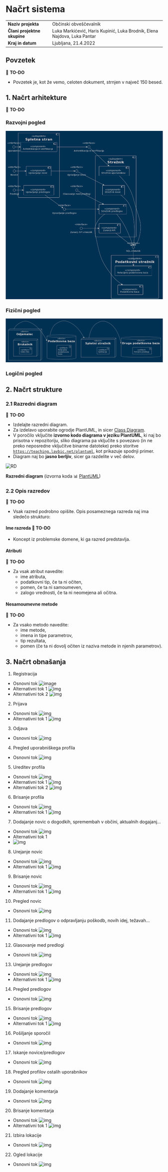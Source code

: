 # Načrt sistema

|                             |                                                                          |
| :-------------------------- | :----------------------------------------------------------------------- |
| **Naziv projekta**          | Občinski obveščevalnik                                                   |
| **Člani projektne skupine** | Luka Markićević, Haris Kupinić, Luka Brodnik, Elena Najdova, Luka Pantar |
| **Kraj in datum**           | Ljubljana, 21.4.2022                                                     |

## Povzetek

:dart: **TO-DO**

- Povzetek je, kot že vemo, celoten dokument, strnjen v največ 150 besed.

## 1. Načrt arhitekture

:dart: **TO-DO**

### Razvojni pogled
![Razvojni pogled](../gradivo/img/razvojnipogled.png)

### Fizični pogled
![Fizični pogled](../gradivo/img/fizicnipogled.png)

### Logični pogled


## 2. Načrt strukture

### 2.1 Razredni diagram

:dart: **TO-DO**

- Izdelajte razredni diagram.
- Za izdelavo uporabite ogrodje PlantUML, in sicer [Class Diagram](https://plantuml.com/class-diagram).
- V poročilo vključite **izvorno kodo diagrama v jeziku PlantUML**, ki naj bo prisotna v repozitoriju, sliko diagrama pa vključite s povezavo (in ne preko neposredne vključitve binarne datoteke) preko storitve [`https://teaching.lavbic.net/plantuml`](https://teaching.lavbic.net/plantuml), kot prikazuje spodnji primer.
- Diagram naj bo **jasno berljiv**, sicer ga razdelite v več delov.

![RD](https://teaching.lavbic.net/plantuml/svg/TPDDRi8m48NtFiN8tK2heEOFQ1O8bRO7oBeR4xlWujYLROf4sxjtY0KaG3RHwFbblZVnPEuyitvRAoXVYDj8_SKigw5Ip3du8G1BLcrMrcmrNnXbBEpMqek3RYmNDcXt-Tlpz7M1AhFMx8AuLFWc-MirFRUg6eUtJ3iy4jgJjUG2Acah9GXPD7HQihqL768Ap44PDt4YvgrSRdrSm8Sop2FWmfu4UzAn9mKuhFIgfQLjBSB7GosyuImUD76H8BKV5ZYfKOBfQr8QI6c7b1N0cHTUrgAbvZsi9B1EyOR7iKwET33i7JKB0R9EWF6vnL6QzD2pmJKl3udIynZz_3pmymv_Uir_wk6FR_0dDxHfo9JTk17y-ZG62YQAi1YDxh4kqKZ12LpjR_KfzBkMUvXHWZj17uEbSH-iES75YgBV6TxZmN0ioLneZh_5Fm00)

**Razredni diagram** (izvorna koda :bar_chart: [PlantUML](../gradivo/plantuml/RD.puml))

### 2.2 Opis razredov

:dart: **TO-DO**

- Vsak razred podrobno opišite. Opis posameznega razreda naj ima sledečo strukturo:

#### Ime razreda :dart: **TO-DO**

- Koncept iz problemske domene, ki ga razred predstavlja.

#### Atributi

:dart: **TO-DO**

- Za vsak atribut navedite:
  - ime atributa,
  - podatkovni tip, če ta ni očiten,
  - pomen, če ta ni samoumeven,
  - zalogo vrednosti, če ta ni neomejena ali očitna.

#### Nesamoumevne metode

:dart: **TO-DO**

- Za vsako metodo navedite:
  - ime metode,
  - imena in tipe parametrov,
  - tip rezultata,
  - pomen (če ta ni dovolj očiten iz naziva metode in njenih parametrov).

## 3. Načrt obnašanja

1. Registracija
  - Osnovni tok
  ![image](https://teaching.lavbic.net/plantuml/png/bP71Jjj048RlVefHkD03GaaJgK8G2I9wgbeKcWSOhoTXiDbnn-D0-pPzcBvNnpR56nMazc0VlD_tpp_UEou8jYAMorEMDIN76XKV8CTGxbJQM0IfHC4KO-D752sX2jfYMzbNUhBBYdVnmOyX-8iqeJ2Ow9LeGRhgm_BAq_y2NYOEqECT6wMGgZmcFa1osD2tbcAWJxpr9r8wxMZnyUh3zUeL-WRLE72DqVvVUBLkrgy2ay-ajEF6bFs_GLkBOXwvdC3bBMocS7xUSyjbbjLZ94pMWuI1xtquIAxuWy84i87rmgsycuVwtSK3R_Dd04CfqLGgqi6QkHM6JszA0pbtqc-EhKllzk0z6ddRp0kVBBt06THJEBk0MamBJhhAyRjHM2yoxze9CnTcdQ0ZYiUr56WbfyOiyvwTCNVZVJz2QK_ADprBe-CjJvwZJq_Xrj3QPYK5fG7pBg1mu_vbG_p7XESr3myAEcYwwB7DjCU-v7jgZCSRHX1ecvf-_OoSxis_0G00)
  - Alternativni tok 1
  ![img](https://teaching.lavbic.net/plantuml/png/bPB1RjD048RlVefHk9H35IKq4gfAf3Q24u8g9JSkwzr9ChMxiup7QSdRy32y5sExu8qe1mxsmVDzy_zhUqy1OSki9JyLHLDHJ4xS0vJELplXDWRFDGkekDZO2ADcLC2jQslzWazwNTCkFjWOlDrGCifvPRbX2IYhVbbPs_Q_W3-90_Iu9yKS4k77p0V8XWr-Qp5w_4XRkoBcQQyM7sxUlb-zGDywKVAKNDJ_5rwiM_H7WSad5DnHeqBstg1DBAwCL4tW-WusCxYwwhdbiYZIk18cwq5odkuj7BWKTqG_0TV0Uc5MsUKv-MxYYRVv7K1GSLJX6cMmvcRvuT4_fO6yCDA-76ctlJi77PoYjIsiyFdI2bn2ci7bEqYi4YZhocUlHs6zAAnh9ynDc7U2ZAWxInoSLfGRyy9wTiQ56M_w2C432jtsB8wEjJn_NZsTmfqwRPiL1-mNF9Sy7GGyoLdqs6RMOv_B0pPAu_Tnm12nRHB-_17fQvnEi-e4H_iP0lM42XuZ0nqJr_4U8-rXACc7Nm00)
  - Alternativni tok 2
  ![img](https://teaching.lavbic.net/plantuml/png/bP6nRjj038PtFGNXBkaG67PZe0WI0udHJaKREFMMXJhH3YFbg5AKa_Pj-YBTybwbfBGw8-dGGHh4x-F_d-wM2uAjYENoc6LDoR56nNl8CPGxbJOMGIfHCCNO-8YY9LH1Msmh-qgFTb7nBjxx68A_I1CAWubUYXQagtvPNlds5y3Vn05wk6MZ55ALXyG7I8ODVMif1lh4MtyYfMbl5XylttzOlK9VeHe7hZ7Q_mklritwey3aCodjk35b_s_GrgAOHoudS74DcncSdVNSSfbbzRWI9kj1mi1t7WwIA_wWC05iOBrmA-_oKB-xUE1j_WGmb19DfI8ThBbROVZqJsaWJvpqcsFhjdVdu3qQUTlC2nyllS0fr3CuFOTQJ0jEkihHsr5OBpBlsWbp5-QTe2EAHxKKQ2MdnZppdfrnuiQxFa9fJyfNFKkZuosFdrTFft1jQ6spaeBw1Syb3mS57UGiUcmpwx4l-PuQu_5-40GYjKrDJpyZtyJfDAdk_vOKxWYUVX4ar_iR)

2. Prijava
  - Osnovni tok
  ![img](https://teaching.lavbic.net/plantuml/png/bP7TJjj048Nlzob6wGrS89IGI0ZHI83QtbGb2kG1nkj9cDhPDUDnWBvD7uRtOlnJihHKQYziIvxpdJbdzuvpWdMCciL7v-g2GuM2MyZG5nk9JSXzBAE02eRQHXGqKUMqngRKMthKYv8tOMjZyFOYILJeDSfbb9pagZFBIdF_G_2wiHSztB5IAXA93maFa0nhkcyeUFhAQti2fTi-p3vVddwwUaUzG57sN67G_mVUZUkwAZ1QqePh5RPJWwQAWbdWOWGNDx0Qm_bvfvhFdQlsXZ1Q27_7NM28cU0FyYF06fOpqsVj7fGdGzuGgr_M34KCAh4awQc9KRx_zLUeLqvDQJV6shgt-Nc7IfRJMTIZkGKuWseCPn-XABduXb-QRJRKGs-13mxtq7BcB6yBJGoQj92aqg5OIaoSPMs9gH4dBL49xKXu4NFKWWwgxik7pf8U3TR7nt2Zg4rjjNDC7QQzGtkG_5eK_zLagFlR9AStSMUTRZNkTDVPZchb_IKZH6ZgYfv_saKEGLu0)
  - Alternativni tok 1
  ![img](https://teaching.lavbic.net/plantuml/png/bPB1RjD048Rl-nIZS6aFLPJGIAWgaTeAk228KdBhPRoU91Cxkyjux9Qy3G_3Up6s0t6X73ZObZpV_yy_Exlbd60TesRnoRcgu91GS0yP-c8ZiGwvZsKKKC5GMOc23gYSrbYN-eMUzARaJTXR6RozI0OKUero6oKdkUlCijBS_m9-T-oXnoqh3I6H-3ZG0moA5NsjANZwo6jx0WsxlPgzlttpxku5Ue6Yx3bXqFyNl1ZNTQF0Q4aRhbJOJWtg50MpmCK8RkvXDO7hwuwQpvrB9qCOBOHts0I6c0aUo8y0ArZEZC_QFYZVJF9CiVfbpL34e19BaburDPNlV_rJr9ENHjh6M5ltDZytg6GvdKMzc5k0AqWJk7eBHSd59_nGxxC-APwTd_Zbp5dKbfyQFstvTAIEumpXgRE4BNnfyEiUfeQ45p57BUWiTLy-TvRlukWw7iEzejQL3PjZvt3CzqSbfsUTPXstcdJSvwoXIlcq5OG8WUegqO_lWH_2U2pzyj3pZk5W5o3dZb2XGuZ0XnJBiAF0M-XZnkOd)

3. Odjava
  - Osnovni tok
  ![img](https://teaching.lavbic.net/plantuml/png/bP5DJy9048Rl-oicU8638I0aXY096lLYn83yW6btmB5bjqwteFnwforA_Jfuw1uwp_lEizadjWGhxqFaNut94tOP2cuWmZXPYo-SZNtg1OAWotL4BZGeIoiiql18hs6QyjfjT0on7YGD2kFWvTAB9Rcgog9Ksty0dnjhQFV4WPgGYDyryW2DOKul1RcOxdYbdwFcjfFXpUNvzTKlz0DAu9WpTE7_WLzrJNKLQ3q8F-CsVIO7HUO58yT92wOBMFPWFAwWoSIOxDW7hPdL2BO0SvWFbOhASfGt1Rzmouz2XiIx83ubgLDzJSNrhpz3DJbGKf-9GzbUIlCM0wcTKS7JYGgC8El1w0AIb9Dxl2qsKUtNxXpn-T2eQOdt5U-NkAyX7mdkAMwoVQD-9JjGzgnaURyborLjqSwynP1mnwZRwQ6osuL5m53aUb6BLVxWzcrYwSkUOSKjUnKtYxQK1pw-0uAlDVaT)

4. Pregled uporabniškega profila
  - Osnovni tok
  ![img](https://teaching.lavbic.net/plantuml/png/bP7FJi9048VlVOe9NlH032Y9CKW2HhqO9IeFCEqECEooMuSjwkFu8jvuBwS5eVZduA5DklDzCx_jJDaGZ4E8QNXDaeLbdwFW75BCx4H2uKqMN128WdwX9VAnHXaQO-7Y4xt6lkE9dsiPCdsHr2ZCOf1144DoMJLBdNR_0Mmdhg6NAKUgGoBXfUO3r8eBUYx8PtJBOtqyrQSTTAu7PrUNlz13bCWPv-ZZ_uLVuoRLLQ0n59xXqit8Gv47mTIpRK3_4KOjw7OhgDTBadpN3nht4qTcYw_UBKqGSWbZTjW0NC13Hzsq78doflgUFVeQms23Zn8SoTfggvMjZ_wKrkIfaheyZcNtyYgyn4YQET7OpPu6E8Uy1USNO1tRExmfvkcm2dXujCCVEeacBV6sukqIpuLDI7ax3W_Px3xgRZlHlALxgkv9wIx5yp0OZ9Q-MPgtkHbpV0pRIjLXatRltD3Ud4v5ZLeLfGkpkFhWpG_VRGq_0G00)

5. Ureditev profila
  - Osnovni tok
  ![img](https://teaching.lavbic.net/plantuml/png/bPB1Rjim38RlVWeXlQI7e4YM04FG1MYBRPTXCvhbqXjbCmrhMzHeEUtoDdkHtVfUe-KiyT0KGm_IGVg_dpyfRIX7isOEbf-If2x8UH2eZ8Mik1TkN9vnoMA2WAlr2btegN9SGrE6x_WKhagwTvLUcqmtb9uAii1opPAZt4GpMwhx2y6XOYTwt530laY47q_pDVveq6NuXTQw7FPhdSq-NR__U7D2dO84oiY32sy7JePDOYDca0ezmBPyG6SQpmBMKJ4mLqkp6flBooXQB9B47_tCOBKNFlygo7ZXDPK30xMvdIbYsqeWFvKw2IbIi0l29Kf7JPJAkgDNeKuvLQM-68NMlUs0jX1GeoQQThJG07FZnsR-mHGb5L_XSrFPDEORdYUQRgIQrNXkBYwCzbt0RfyU-loavMddkNJqpGhiCBk3fHUiiB8yvExe_5Z-TXQz5Pye_gx5FTUSiwL3VXXwpY4KrEScYVRUSbFbff4JtA9G6hLuPBJpqRw0Pby624sjOyoXxp1h7UgD_lx_6QHTlFZgXuZHQZ-4LpKv_XF_vKYVVzFVxYFQ3VZuj-0F)
  - Alternativni tok 1
  ![img](https://teaching.lavbic.net/plantuml/png/bPB1Rjf048RlVeeHlP03Yg0WLIX58b5xgbGKogMtMNi8Kzixs_4wINcRlaXlUQ-ERGgk8Afwy4hU-Rz__Xbxnnd1LYGwUKwIAcSVKB44Xsd-e5BxB9L25AAYhwn4FlPK6MsnBk8NUexBWXzyQML8xI3jgJ2DehUY6UbTQ-OASpyJ73jsegSTH-gBLENfCb_HzvfyIfzuQu-dVgytiu-txpxSNL2lK2Ed7D37_mSkXatQGM2mp4hsNDdEx7K0opLind1pqrONYoG99oCOR88eEiylFtE6eBBbOW1OmVtC4DUqGFrXr4N8a5nyL2b8EsfYLDfTlGfrogafxLDnRDoRwFo8aIngOcb72mimXp26-NlWlIFbLPjjU9LOif7LD-CvN5_3IZd7_I4vzjb9nmOfF7zsYdjAl-8wA9LKEXbATtLrQdq_QxqDdnZ-ji63L9A9usDs70R9CERSvoQ9pTrmK-EcBQVqs6HkjNHYREhHeO5bNqUCTMKhpF3CeThPB_ylWrKNh_X67euHMwl34bxLPFHN_FELllpYFzEtQBTWg8-B-0q0)
  - Alternativni tok 2
  ![img](https://teaching.lavbic.net/plantuml/png/bPB1Rjf048RlVeeHlP03Gb2GAfGY9L7RIzMWK2vLBsDx21ERdUruxQH-cpnCtgjZuuBJqaCFzc7t-sR-sTqTfmHRaH3BKnGL6JkFYdk8CSdkLKgN9fABGb1qXMsH2pqgfIsMUVXAJ-4gvtktjsr8x4VQep09ejUYAUbDMopEhVfVmB7Z0NhSSQ0-f2gFv_s2VfJa4lhCM_iSzNkzcN-yVlVXvWozGWsSi4SN_byu6pPg1u71Ila1g_o179HU56F7sG2krh2PmELb2osNKUHFzM2mwS2Nvup1gsmv7m0MS3St9MuweVuqwwnaIYOkgEIa1sjgLd9O-gTq86T6sernQAet4t25WIngP6b7Imkm03-1nNl8Siw-uATo7w_QVCEBoDADZDbC5Z0UWysTOTsbnxu_RNoklUIERsF5cf9lkFPAUzh7CfJ3qiMf_TsyhMtwrFItZUwba5HYFkR7ePSKGyPzRnhPx8qtCs_MUaeLAQzQbawEJJxg6bZsTS1G5dQCAROLkkH_xAJqgjEhwM_ZYeh0foj7471K5fvUdXr_T-DnqKriDzocaEhtOK5jJotbbWzAjPFkkEmHyUw8_m80)

6. Brisanje profila
  - Osnovni tok
  ![img](https://teaching.lavbic.net/plantuml/png/bP5DJi9G4CVtFSK4Dxem1c8JGvH4Y2OcBeZA0QRj04FBcpfznO_RU15ttCjfAzX6NBZeMtH-_u_9B3aXc8luI5w3e4ZPvQYuXWZZTA5IkYIMJ1IyeYjiHCwtg8JcM6R-YLxzTSOBjxOnnFQGjYYClUXOD26Tr6PHPkw_W7rY0xqisLCRKfMNm_g2dajoCTtpt3v7xQoZy7PySJCvG4zHFSUSe_F_5nmi6zIBG6-glC9DjY87PIwAaUEq1zUFCEl3vMKDZKP1aF_uGM-cb9Z71dALEMVO0opW8JG-gc9GtqpILUoi6L9nNYKZRLG3KyNDhpz53Nbkf9sBVULUrUSDUhAUWLKz7Lc18UHz65u1lqVA1H-V_50FOM05AsfWrA2YAWRTYgRD4iVxzU-Ijd0GMCTAU6x2i6M_hzTLMi_JxvopCtZqwCjY8WdLDjyrkuE4EcbXZStwDMRdIN7xoI3HXWhFcO10MUIq_N2oNs5tY2y0)
  - Alternativni tok 1
  ![img](https://teaching.lavbic.net/plantuml/png/bP71Ji9048RlVOe9NlH038GcnYW944rCF12G1zXs1nrRTkhi5j6tyKMy-LvEMu4IyU2XJThvld_-RP_88YoPGyARAF8PkSA8MK5YqknHk7GsvPm5WXZdTOGkj2YBIrFcuG4tOPJJerlf65AzeRGeamQMCOj5cTHXIQxflu3TnWPwVQA0RKY4Nu_x7bzAT2dUqr8lX-rT9_7j-E9cSeIU6WcKKc5S-Bzmj6nK7mGw8xiYHrw_cJvsO3I7HG-khkhfS1X5nJu8EWj1g_8Q2k4bvQO3niCiLZwfyesygN9e52mcSPGHPEo2S8xIM7srqkRLdr933fJK_qIXIgzwqze4r9wHLkqEjS0b53sul0PwJuGydPxjgLaSQS6AwYlLhwYACUuPfyqXJiljkZlR5lkHTgp4WOfnAtvNxz3KdjsVFUVdC0ycb7x25kkOdvg70ui7s-8QM_HgR2gKcQzF0axMw0Fb30obB_3hm_7k2DiVyGq0)

7. Dodajanje novic o dogodkih, spremembah v občini, aktualnih dogajanj...
  - Osnovni tok
  ![img](https://teaching.lavbic.net/plantuml/png/bP5DIiDG4CVtESLGDxeGQJ4WeWLRTADeyUC0asHgfublukGbwd6yY3llvRoas5IBu28XlFdzFrvcmHd1NCGdyXf5LSwkHCKdI33D7rLgbwLIY89NT9MDoFaUbT4SwyBVqwi_A_ZHFTaOKdkHzYXClUX4D2ETjcP9OUw_WE_43dfPiAS-f2els_KLFTVaKhhYkJsE-baxySNaw7owXPwXUawvHEV_BzXQDcel0eEPyXAROacEeIv5CN6S3-3i3Xw6S7BIKkDn59LhGnZS9AP1SD9mIWF02cvZWvCGWlfc_0P-ASwh5AJNGT3n8-FJxlmdtbBOOOU6sOxO1zFGcHlqPDqYgxS_jjnZA8TmV0eIEd6hbTszDNeRHrOke2D3Hm7D9CFbYYpjs-VS5umYQnS4XoQ8Ww1KQaXvrhAqrbYz_PNpmG7SUVHrDPMCVXbiJVnJlRhRvY2ZZPPnYpqCMymMcUFd1zkFQAZoN0W8r5L9d-zEkWBebjGjJRu0)
  - Alternativni tok 1
  - ![img](https://teaching.lavbic.net/plantuml/png/bT51JjjG40RWlKyn2XkwG2XHB5K88eK8DbHj1EK0OtiI9dRUcF6peSVfHRhZNftt7147ic4HA_Bx_fdVzXCN12iHdybhaZGbkneLjv1XNgvLMbVaKec2LtID7P7p0rNG2jlA_wPNFwzuxRPs3BbTI0SASozwBLgGBkAmhBBfdy3xnXwzFB6d8LALb-FvXfvRSZdzu9Nz70rtdQItrzzl5aVq4jLppZKw__N0qR99V10OBPKts5KRSWnjBOgPut84ymTu7CFbPLIpMPBK-u4m-fLP1i59npcD01kuJmrdOGdg7_C7_4wSLwb8VuP0xoVcy_x-HnuLzcngpBuH-p0qTEOEFLctnEgTpMpl1THZkBW22PquPkNqsvxUfucL2tHYT19e8GLkThAs_xxaOM2IMBiGc5eW3O5QgIFbPRIqprYziztaytDuyEZRPY45nG6xTeS71HtiIIDx74TcdwB4jtziZz9HuxaI473KDZMz_NNIrqQteVx5oty0)

8. Urejanje novic
  - Osnovni tok
  ![img](https://teaching.lavbic.net/plantuml/png/bP7DJkD03CVlynHMkS01eLP4MY6s4bIx5n2gW3w0at71JHW7PnBOnzaNsHllXJFb8rqA4eVa4F_-7uvlsHCiHM8kZyur9OSQ5UyWnwAyKMc3BwGIXQWO6XjHY0FAqnBRAbxJOpof-2RSsHWAUv4EA2oYwAce9vqbixmozm_0M-8QUhZbI4D8LHwswnkwRoaKTCvBUm8DitQotwS_Vissq7FKo0NN6EBt1LlBkhG8ZERAA-og5GM6jXR5F70vWfChM8pX-3XHqwbpzRiXZ1PAAmmhWY0T5pG2RE0oCpplOr3_c693S2OXgbIa5xrWpK-CBzRV_ySJXMliq32x4iVUj6_D7KQoTiuAxayjzmZgCHpzX5R9SvBAxjuxUPavwzQJ4oCdFLbB8rxoLxWMZx7aeMRYh5-lEJHDbZHA7IdF4qkxQNFSSzPl_yNxu02k8iQscOcdZ_fFChyqUDblS-1fesUMiCKuONRE4f_-CKZUKHEv4X1ecvgU_WRf_z3WRl8C)
  - Alternativni tok 1
  ![img](https://teaching.lavbic.net/plantuml/png/bP71Jjj048Rl-nIZS843GecmL24Q2I9wAQeYQ6wzZBqJcDZicF7QKDwcBz8RxzNnEYrEoOM3z-3zlfb_TkxP4wn5OYxFpZKbXneL7o37ehnJQOClf1A5g1WQkw8GHvIdDRPL_4xFyQBYk_1Wrr3OGJgYi8YYbwAUT96AvPLLVmVywpX0J_SSQGofojD-lw77ba91rxosBz2urq7svVBJrM8FlKIDN72D8NvSs1lMfK5WibJUO5TjA32qjIZcWSi9NDp2QWhdvucQpvshtmh2PAMqmR0X2D9nGHF01cuom_E-3UfFCtQ4hnAYIaNwhHS6VcPyCVp_7qyK3jYfORObZdtHFZLt6CdIEGjuFBU-Pr1FuUmpj4gUaog7Hs_aJUOiMq_EZ9prP2sDUCd_mhLuZ2MFdPcpVBrpQawM7AMEb9U9fSCqEHuvotUyhNro0hSHOziin5Foj_5sBppjjCaIjfecpBPHukjl1iaxQY9N0WA1sgQcrrz1-X67X_yHXhSNUB6zUqvGL7gnDMx7-GC0)

9. Brisanje novic
  - Osnovni tok
  ![img](https://teaching.lavbic.net/plantuml/png/bP7DJi904CVlVOe9NlH038GcnYW944sCnXYL1vYs0moKdJhTuiVR-2BUV2-d2z4YnCJ3xc7dz__OtHbd11CHdyXB59KBTWKgBY71T35LgLoMIYuANj6LDYBd6rH64wno_qWlVf3pr2rj3Abjf0qAKoyw5Cr8Hy4ioSrz1_XEN4FFC_RKX5JbUR--fAUAN4etFB7bg9br45yEJov6U-WxLCyf5-Zy_mLxoqRX8j2wKvxZAf-JOwWAKKmSBremU81n1yxE0jNlHr7nOmYjeNA9RavmAojEgGLOmdriU5B7eBwQOajmBSwhvAH1iEQxngVhyzzue72DzGopNs9VczQjUOMUh5ra1Tjzops5eWEdvy1lYVNY89R3en_sFewiNSrsZUtkiYxaNMLDJJUoXhMcPvhuBurLR6_CZu_XmQElof5a50ms3RS76Mtbn04RTm9c7xB0pmy6ILPKUiu51AgoeCzt9v1iNluB)
  - Alternativni tok 1
  ![img](https://teaching.lavbic.net/plantuml/png/bP71Ji9048RlVOe9NlH020rD344I89eOZI6W3x1j1nWfEtLt2-ZR-2BUU2-dMo95Y8c7Dcdd-_xvkrrGYZ1ZTZ5lWy0kIUVAg1N4AbdE3HSwJJXZ0yueRMM4sjMe56UgoDmpRjqWexbUoHWIkQ6fKIfnR8PiKZGZ7nPdadu2_6oieCs27DOXOtXpthVuLg1Ey95cSccixxg8xeRNjwCpz5WPHmdbIhl_2sVB1lv3e358LwJ9ofd9OmC6KtXfGw_df_r-4EI786WC3LcbNn6UU4q9Da1Pc4I2nsMyCkzY70aFh9tX38qNAZuKFgdU_yOzfIgi8vZy7N9bQDcMrigXj0kaOBClUxkGjw5x0_GHIo_oCbzU7TX954YxaWs53KzPxVVTftKd3AHXwNJ4YVvof69p7zvgmTGfLzWHf-W3zWsF1oaUxOayzjBssDZGKks-23XUetMKCJ0KDiVTfsQ8zoV_3G00)

10. Pregled novic
  - Osnovni tok
  ![img](https://teaching.lavbic.net/plantuml/png/bP71Ji9048Rl-nGJlEZ141gQ688aGFIYGOBo0DjsA9EMtJhT0lfmtdmlfriYHRXuQ0-pt_VFt-sQ4eILjIwoUwNAZ4oXMMyWqd6MigrC4jlSCZZMffGZDAv59RZILUxUSE_6EQLc8ySGomkvHUdOMPvOJf2dFYpA9VqC-DtOGBirEMn3p7PtsI_nlK8JupEjv37OtdKLFaxk7gONwBbcHp4LshZ_2nVBAlyXq9aXOqgbOv9RWwgmh2D3MGV6hx3imN3ekT58gU8O2PsNDCS4ZDrIZ1tG9In2OQDwY-OFmK_e9siSsnnvLWiD7mWVD_E_kATqW_K5avz4hWwjIzDMEvHgIjhTZcJl08eU3EwXOChq9tdPNjySsKMef5tD1i86vombpSQs4oXfM3jzSSBQsR8v5wJVxI6vsuLcwir3jUCmmPFmq2FBdaVcTPtlBsekrFu0)
  

11. Dodajanje predlogov o odpravljanju poškodb, novih idej, težavah...
  - Osnovni tok
  ![img](https://teaching.lavbic.net/plantuml/png/bP71Jjj048RlVefHk9G3GecmX12D155xeH8Hb0SOUoTXOhDZnci3ZzCNwOttwgnj6gU9Ad6m9Mk-xvz_lO_i25OY8PFN9AaBzXKgFa66UR5MQRpBfHI5eEXh6v4F8yhH2fio_AJNS5NosZ_P679xaOuep8FejQWZNNHXMMdfUy3VZJtqyiY1nf2gl1psQtfkoEVqWrVsU1hlEag_Nvz_MnoWbwY1SwxGXyyB1yictK5WibJUO5jko3CqbIXcdei9NDt3mnGkBpjgFa-IQXi8azlC78IbaYjbZHF06kvImxEu1lNDZ1tXHdnGAKa7HThUcPcJzxD_bO7ikJFZxAeunEHOdLiCP1KJQtaoj-KNK4tXuYj8hCQ3_ELuozwbYLMCxCpOMMITEDnye9LzX8B7nYonWj4uCoEDHgNKalAoOsdhMC6J8Vhq5Eu3XgPUYAEzWCCh_wiFnziTEDgfcNROmxJ3x4eBVF_DzYzQgWEN0W9DNT7xBozz0_GRYeUn5dy0)
  - Alternativni tok 1
  ![img](https://teaching.lavbic.net/plantuml/png/bP71Jjj048RlVefHkBG7X19XgK8q4aHm0Oa8oetBs3i94viTTxmsbBVfY_J6Up5hkurJSk7WbQpvld_-rJwo8rY9X4nUagGks5Ue-0GPviLQfV4kbr8KWgAlRKG-Z2X7AspAy8DUmbd9Q_zaOyZj81rHc0VHSr57kkZ2ijBIFm3_DlRGyoC76aEgyhpVh-bdGpwdQrxPvscywo2zFFzsiTX3Br43vroX3vyNzfPDkel0PAcymRRSa6TeAb7CF1SJEBk3-ocSddRKV9uarJOG9ZUPEGXB9LVA6YU0DTocXcTn3UelCtQ4A_51fIGT56bxPsPEti_-LmQovuwDiwVY49DZTMuna5LChENXt9QVG3M5a-yWiHeFyfUlM_OsJQnYP6V6pYBhnE7cBrhPJoXuRCmIAnYDOpFIQ5HABIalEvQsZXKy7AAFZk0kO6ZgXJZg0eP-kmD7EtlI3hkVTfYzIO5lVzWkqr8Tk1GGyDJK5RtzzjBtHh-X1nyRMNjujTTtt451wTKJzDte7G00)


12. Glasovanje med predlogi
  - Osnovni tok
  ![img](https://teaching.lavbic.net/plantuml/png/bP5DRjj038NtSmh2tRIBm8WH0qKG66YCDYYGXP4s1w0qj3FMUAXmHae2v0ezH2xILNslKZ-jnqYww482HBxlyL6ySvPWpPmAVZGcLYxKABY30ijg8zm4Mx9dWIGOehOef4nbQOsDJz_fCNtoRXDssePINoIP2il4SibYIPQzMU7L_PNWxyH1z73d4kKY4Nx8U82i6Uc-eL3IjLlh4oYVzcx-vVBZv-KRwXLASgMhCQJ_1zwCQ_fLOB8IjyNMRob0KxDW4Lmr0OnmUmeN5xreiJ2cFlZ1vCfZv1R3bc175ceXwtdZUknchbZHJKDvKl88N0rAg3WaOKyo83D5og7q3sBGdQbEJ-PIPzmju5fCf4cDXZrPwEnpQ2ELLHVj_GTuVeP0MU60tCoD1ksGMOwCctorhzX39pEP6OtUcPoTmtHgsUAs_odj_eL-_QXmD1c_ZEO_6KTEfzyIfYOksL9lCgO_gbiw6ZNlLRUddKglLk7-fmCkMeh9UGQ69jQqVmcqWysV0pM_0G00)

13. Urejanje predlogov
  - Osnovni tok
  ![img](https://teaching.lavbic.net/plantuml/png/bP71Ji9048RlVOe9NlHWY4GIGmY943rv82eFCEqEi6tPgTCjukFu8jvuBsTRa29uyD0zTBzl_dypIsi8vim-vaqKbPbr1Ggk8COaMmXNpYISiu0NTALUaVCjoj0Sgzo_qiRVvtRXLdeDYHuaBGeJpp9cCIIJUbYSw_GJu2UnWTwNrbCR4k7tbW_GkYpfhIANq9ETw-UedNRHVnpVFKpEq5CKRnDReFF_5yxMZUgdG6SgDiLrdfA3gc31sDci0rZ2x0Q6mneQZQAeECo3pameHPSI548cvmNMmdDVXJZae7oeSwHC6n8oTbuu9scKdYf9y-iFe-5kbTDbMHy6X-fsZPwqOwGrhqUQFO1A1RkpBgyEq7C_qce1wls2TlNRR2_IJe6z7OJNhKdib0twZ0wqjhdUZUjsNppwgfomeRR99HkEJuC2igjxf1ewgj2lgTbDe7H16Mw_B72yfjBRd86XAWlQVZhU9uNzqMg_Z-eR)
  - Alternativni tok 1
  ![img](https://teaching.lavbic.net/plantuml/png/bP71Ji9048RlVOe9NlH028GcXXWI8NhoG50UODeEiBJirEcsuEFu8jvuBsTR0aNnuA5xsFc-cN-dQvCGB9bTnFiWA59ZSnJSGeHnkX8kRH9pnW9Eq1PQ8kjQL49BB3FtHdltc9cLtMePOZr8MXJ6ZcN2af1CwsPHfjr_0QU93RHR6qTjI8HtBH-WLIpelIGRqujPwcUfFUqcV9xSFqslq3CKPsAJetN_5wx63UgdG6ScPeDLjY4BPSw2aJLf1x20HHyU7cfeF0w2_DmFEWkX3TeDGIwKPBp2MfY7AaH-3ig7EXVAh24XPUk4Cv966QWIDrT_60qtL4v_bd6-iOzkAdIa6GEDsHthx16KAfYZTNjtXkPXeD4yDFW17UEtsK6WcJmx7FdNLIHcnWcwbCwqfkaUs_LwhmvTMKmveTeyPhcuJ-YYVrXJYxwdTFif7huCS5HHuKp6m62fB78wV5hQ-hn-rULfrTy0)

14. Pregled predlogov
  - Osnovni tok
  ![img](https://teaching.lavbic.net/plantuml/png/bP7FJW8n4CRlVOe9NlH020GIGmo944rC318Y3z3T3ijaIxlETWLzE6--bxD_a2MYYOVsqFbzttmptP11M7iV8hzNAa_9PPhr5Y8TfmdxmfdOMyyGMBjSIkX2YpAureKDpxWFjvOIjvKon78XjoWT1yzJpmPvLfb5Ljn_0DyTQsYteO1jYDdlMdg0LZ77bm9TZ8-qbkEmtUrYT3-zlfkTeHUQ0yMKQHV-BpWRLrMZG6UEZ0dbWKds1aNcMKUEqWxe75PzkBcfkCb4gUne2PsdnAA1ZD5Od-YANew4Zie-cjz4SC8lQX9Ixm9xYrnB1YA9wwTV53Kt54u-Yq9fN4QdLnrG0Yh9s9r8xp6abb97Szq8Bw-Et7Aa95t93SOIcbBzJWUicU71jFc1acWbF_oBbrZTnhJNQ-gLi4bqV3HuuZsga5M_HiJ-yuCEo_m2)

15. Brisanje predlogov
  - Osnovni tok
  ![img](https://teaching.lavbic.net/plantuml/png/bPBBIiDG48RtUOgXRdHHn691H0gsg0WYHUt6tIIPrcbEpyJ9IRsyZI_YplToSb5Jl82BdCMPxxyC9tUS4in5GYoFKLHax7DKN46CIRPGANsQY1E5eEWB6v4F7IgbEPOktD1ZE7Qyy2iRGs87QOV298YEHLFIIMqMEtF_1dmcDj337GVgGghoqD43T8O5tPVa4xhWkNsUkcbRmzFnmSda1tgA6ZZX77tul-37kb6z2lIcoajSkoLvA7DHZ3rdFS02PdjmT5H3er4KvLz-q1ih5-YN1BbIwcI1jU1gQ8Auoa5zCis6PDgGa8aFAewqaGnCaZHNloWQRjyuUomEbN5LdTSOo3f6LhC_ikn3o1ndbtXMhk9R_6YulVC5NmqZgrZ1WqFWvzWGRaEssqNEqou_YAnVnU__nLktVckwktiTC9J5H5AgjMspZVkKDXA6DJNRgoXxYmpVNXaaNbCHs0a8b4LERo-Ux4zlbYhV0G00)
  - Alternativni tok 1
  ![img](https://teaching.lavbic.net/plantuml/png/bPBBIiDG48RtUOgXRdHHn691H0gsg0WYHUt6tIIPrcbEpyJ9IRsyZI_YplToSb5Jl82BdCMPxxyC9tUS4in5GYoFKLHax7DKN46CIRPGANsQY1E5eEWB6v4F7IgbEPOktD1ZE7Qyy2iRGs87QOV298YEHLFIIMqMEtF_1dmcDj337GVgGghoqD43T8O5tPVa4xhWkNsUkcbRmzFnmSda1tgA6ZZX77tul-37kb6z2lIcoajSkoLvA7DHZ3rdFS02PdjmT5H3er4KvLz-q1ih5-YN1BbIwcI1jU1gQ8Auoa5zCis6PDgGa8aFAewqaGnCaZHNloWQRjyuUomEbN5LdTSOo3f6LhC_ikn3o1ndbtXMhk9R_6YulVC5NmqZgrZ1WqFWvzWGRaEssqNEqou_YAnVnU__nLktVckwktiTC9J5H5AgjMspZVkKDXA6DJNRgoXxYmpVNXaaNbCHs0a8U2gBdDvUFDc_tgnLlWC0)

16. Pošiljanje sporočil
  - Osnovni tok
  ![img](https://teaching.lavbic.net/plantuml/png/bP5HJjj048RVznGZ-W8I217Xg48eKedA4r8ZQ0umzax2s9iTixiEb3jmYDwblLV7TaWSG4Xzi1zsll__vz-zPqkm44cvF1aJA_Or1bn1ZaMr3D9uMuYJ02cWZpeYdmQKfGKsBlsaf_JDyTAlT0o5_YWCA2oIX2i9biAqCykTkhy3jeazz7ZFYOPG2F8uq0CCXf4U6l85tV12Fq_3j2_PzTNNxzCFw1c6n0NNwDF_2pvSrtHLu60MkCIrAyb3Kql0t7Dr01XXVWQNbnqqcHXJx_nQ3IqTMQY3BDXXXz-E5S_R50o_LB4laCYkH5yIH0sHOglAFb7DN_TXgCId88v2hngfgkYFtehkDlxIa-TAwYjpQjtRphp6H5hEQB-JYQvzeJMumcUUTMqEZtRKxTXehPRAb9BeIjxQxt6PqI8jDthFrNttHAuyrYWgQQMLZc4TAMUFGvkHqMQjpVa5MB5OxbnUhqsEZ7OwsMITdjubJ4sSYgLEkzbrxzpINaBMK-DFgAohhTJyhAL-v6kAIRD1e8ar_VtjfQk9dbRzW_vvOTVy0m00)

17. Iskanje novice/predlogov
  - Osnovni tok
  ![img](https://teaching.lavbic.net/plantuml/png/bP7VIkj048Vlzoc6UgCN8gQjY4Z0oX44aIBw09jaMiV4dPp99lvvEEzyBoUxLLCjz9oB9B3pVJFxcznJWR1WzXa_6zEKv6ehzX4ocvTBuTOLELSiuCMwHale_80gS67Roj_Yip-hQEaUjGovlb06bCqzouobG3aFpR9Ak_y2lYP6wEcUF0uX4NuQ-023OeD_MtGvNj527uV3QJlJYzdnd_CDzDoAfvngw_p_2nklQq8K65sZu98QBwHxWxPciPcZSWIsWRj3E3qDN9eQKt-tXD5bKrhtW06xEL8iwmTOUL5o3RpcZd8B9JilNA54Own67e_I5DQDkM1HyVAdaWoLJJCYDbLCVolvNpTPzOtOP8Zrkw3EUjJ4HaFlfvhf12XctEs_bRCpRB2mUz_mpP7Hw3qyLlYrmu8kjodZJoNvPoKnkgvUcMvHDFl-wZQTE0fRmLqzJu8-sQPFefv4VRMkq60SAxgJWuEQ6wsq3-12VrFWMhfa4rglUgt1ILY5mdU7FJmNAktx6q7DuPePnmb0xjFdxWC0)

18. Pregled profilov ostalih uporabnikov
  - Osnovni tok
  ![img](https://teaching.lavbic.net/plantuml/png/bPB1IiD048Rl-nH3lTY3I8i5ALAmHK4GASK-m2IPffEikt6ogTMdTxAjRSIAU4WEkz__xvVPh3aZM7aV4hyrfYxPLIZu0WccPIw-SLdghHS8WgxMBNAXGsMqmiQ6Pzg6MykvUz5jIFL5qg4m3LwcNZAIMInBhBR_00udxg2tDGVgGYB-hPC7w6pMzDgGI-cHL_euwfvsDhgVNj_DJj1pbC0fL-Z2_mCdTKty5EZDXGlSs88SD9KNJ1oNFS0QbWEukOdGP69CTUnhCvHRog0IlsAB4L-C54_QKr3UDV4jiFngXjAx8DwIx4933QMxfLypE_9AIRqk3crvjESD1b9DewON4nKOGscvTFo4yoXstZzYYv5HmnORZjMRI_pW4zJGg59BNOrX8uuF4dX-cCv3rZUgSx4lkxoiV2sKDGKT9-Wt--74lhtT7sH6tpn6CRSSjBbv5Ew6ACUlyGCxS0NbkgY_kLwcytNWJm00)

19. Dodajanje komentarja
  - Osnovni tok
  ![img](https://teaching.lavbic.net/plantuml/png/bP71Ji9048Rl-nGJlEY140WaXX0IGRteWQWymBGTPDkoKwTRGD_6X_6zd1QGLiN4Gvjqv_jc_kakRKImOFO1Rut94-io55n1W67oB5ouAEIK1RoWoxL4pjUeY1POfFw9jlugjSzkfMK8zKLIep3qB1EMY6HQDGjIxVu3-9guWpPBwwaEYV2cvWFKYZcz5EH2khSBVHpLfvqDRYUNDzDVw1cAjw7DqFd_2x_6DTKgq9g9ZN6TnkIWo5WmS3Pf0UOmxy9eL47ZiJ7PiH-qhZd265rCa73v8r5Yh9o7WJf1EGhbLRM6TRTdLN9UE2NPEJrrmjtHAMK7zXNKJ-lBrjK2TesUDAdHiEsnZXz2L6OxUESNH-fXO3HUIVM-KuSjwdJFQB2IxW-Xqyc4rYJsQr-ZOThxNftEeqTVv5EEg26T6lANkz-YSHvH8zQWekRTajBRI_3D0WThohrD6HYAFAEFTyVLaevMnqigFW40)

20. Brisanje komentarja
  - Osnovni tok
  ![img](https://teaching.lavbic.net/plantuml/png/bP71Ji9048RlVOe9NlH028GcnX0I8PeOFH2K1vYs0snRTkfq2yZR-32-bzCMf0GqyR1DTkVxPlxTBar4C6Ts0MyzBq-CpL1m1G66oKAui578AGiuGPjhYQnhK17DiKZT6stTVMeMTgLb2FL3qg0mT2mZbeXaN3KBKkr-1lnChA7DqZXgGYAyQVW0ZM9ExmNPa5xCN9UbvhGh_t5q-p2-G4zGd0bDXjRzNxWOrwkk0gs9c1ZNQKmMYem50skI5c0EiouC1XKq77fUTkm7hK1CZZOcIBXyHvGOAsNggnAKar0-r3gHdlUiIjO9foIrqrCdh8z-Ksgmhw1kZIjRL_dD6XrfK4-pjeSw_WxChWnd3kRrpP6R-fu6BBdUENUuoLFKD7gUnYkD_j-6Pcll6tSwhmvTaOyveihU1pivZ-XaXbzHisv9wVz8S6U0WpNbpgGC34MUqTUdvNq6jBGwFdtn3G00)
  - Alternativni tok 1
  ![img](https://teaching.lavbic.net/plantuml/png/bP71Ji9048RlVOe9NlH028GcnX0I8PeOFH2K1vYs0snRTkfq2yZR-32-bzCMf0GqyR1DTkVxPlxTBar4C6Ts0MyzBq-CpL1m1G66oKAui578AGiuGPjhYQnhK17DiKZT6stTVMeMTgLb2FL3qg0mT2mZbeXaN3KBKkr-1lnChA7DqZXgGYAyQVW0ZM9ExmNPa5xCN9UbvhGh_t5q-p2-G4zGd0bDXjRzNxWOrwkk0gs9c1ZNQKmMYem50skI5c0EiouC1XKq77fUTkm7hK1CZZOcIBXyHvGOAsNggnAKar0-r3gHdlUiIjO9foIrqrCdh8z-Ksgmhw1kZIjRL_dD6XrfK4-pjeSw_WxChWnd3kRrpP6R-fu6BBdUENUuoLFKD7gUnYkD_j-6Pcll6tSwhmvTaOyveihU1pivZ-XaXbzHisv9wVz8S6U0WpNbpgGC39QAFAElJylx56XfTNpyuXi0)

21. Izbira lokacije
  - Osnovni tok
  ![img](https://teaching.lavbic.net/plantuml/png/bPD1Jzj048Nl_XMZS2a7514H4I4K2H2ja6WLqNBfRMnFaeqtE-vuRMX-VMTjnsn8BZt4XxpllPddaTSc9rWo-vJVawGgZ2jHS0ifPiLAk7PvnfO5lA2hL2Bd8ogd9TRM_w9tVsVDocrLXamV9165cMUvPyb97jgmr6hw4J1CxA2tjV4KGoBy5la18h6YFpMvZ9xDKd-Eucbdqw_tiyU74_G2nPlCbEZy_njEhfkqLM2q4BF1ncx8GLsoOEfCCGAiuFKIRczRQ3vFal8Z3qPFkrIjbWlCp8PQ-cMgT1g6eFnLmm7_cxOwe34v5Eoyi2NfJ1CrPTrVdptVc5UMu3kMLSTUAQlN8t5euMxnzDdmWnkJOSTU1zPvuuzMMGZbbbSTDeknzesO1ZrfzKJRNyorrGsKOWhS3HNmo_a7-39Dj7W09pVGY3C3Ta1D4cqQgAisBkSq0llNYEU9LhpeiyRZa0O3rGRq2nrhqrPxlGnQjsuaGwMV1BdQEzwVZADwux5UqmWEvmI7iDkRwwYV2LT_xYdj5wqK5keLLYMdW-vTmdMOzNEjNwSPze06N3WRxw7PQQZihlOF)
  

22. Ogled lokacije
  - Osnovni tok
  ![img](https://teaching.lavbic.net/plantuml/png/bPBDJjj04CVl-nIZS4aEA4gKI1L2aG115QaV23KNRcFl96oysN77QuVcuNhhUtLiXx2qN3ZO1-_l_p4xVdAMOCqSCtusfYfSA55m1ndcnKQu3ZPdpm9HC5HwH24cbAKrrZx-eETuvTqcxFGOSdsH91JcaUMQnPBST6QPL_V_W5DY3-sVNAGK4k5zeWT83YlwMLF8wOjRwnCeJJkRtrr_khrvXxv7YIvt9ORuSS6xTKqt2Wo-aT36LL6StXlK9GjcmHK3m0fM4xYyxBZ5mfZorH86tpUUB7WkC7TRwkY7kT9PcuFoImLl-4VQ-IqrpaB18GfxabuqLL7UV_fNyvbPK-0hbbNFpfJL1P84z71rlsnRjNEu1YDfMwE5pnTQv09ASGKUJgau7Bs23tEZNLjmUW6D17V2XfnjiS6bJUcfqP8jFUjiBMU9u7W3E3BQxlpeEHwhAy7XXUeCZiN6uv8h8LjlKy3IcxnvXwycBRvwMKcjo-td-lCxqK931zrSGFtpATGnC7HJy5y0)
